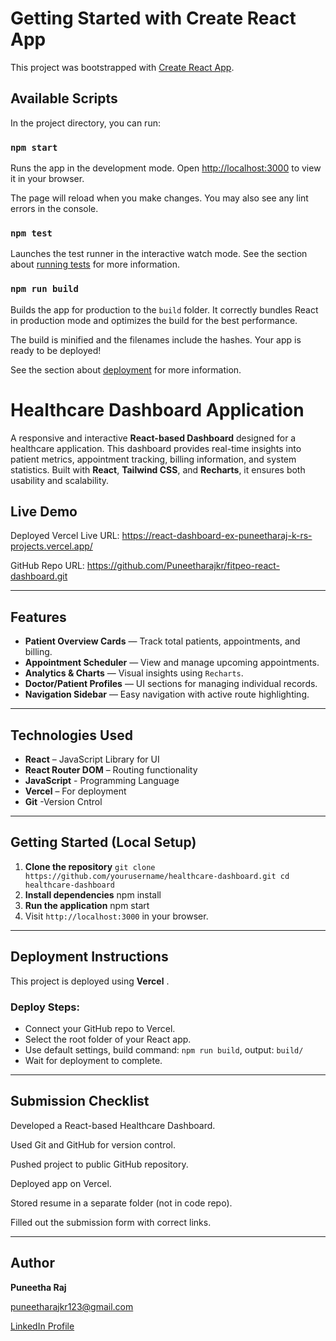# Getting Started with Create React App

This project was bootstrapped with [Create React App](https://github.com/facebook/create-react-app).

## Available Scripts

In the project directory, you can run:

### `npm start`

Runs the app in the development mode.
Open [http://localhost:3000](http://localhost:3000) to view it in your browser.

The page will reload when you make changes.
You may also see any lint errors in the console.

### `npm test`

Launches the test runner in the interactive watch mode.
See the section about [running tests](https://facebook.github.io/create-react-app/docs/running-tests) for more information.

### `npm run build`

Builds the app for production to the `build` folder.
It correctly bundles React in production mode and optimizes the build for the best performance.

The build is minified and the filenames include the hashes.
Your app is ready to be deployed!

See the section about [deployment](https://facebook.github.io/create-react-app/docs/deployment) for more information.

# Healthcare Dashboard Application

A responsive and interactive **React-based Dashboard** designed for a healthcare application. This dashboard provides real-time insights into patient metrics, appointment tracking, billing information, and system statistics. Built with **React**, **Tailwind CSS**, and **Recharts**, it ensures both usability and scalability.

## Live Demo
Deployed Vercel Live URL: https://react-dashboard-ex-puneetharaj-k-rs-projects.vercel.app/

GitHub Repo URL: https://github.com/Puneetharajkr/fitpeo-react-dashboard.git

---

## Features

- **Patient Overview Cards** — Track total patients, appointments, and billing.
- **Appointment Scheduler** — View and manage upcoming appointments.
- **Analytics & Charts** — Visual insights using `Recharts`.
- **Doctor/Patient Profiles** — UI sections for managing individual records.
- **Navigation Sidebar** — Easy navigation with active route highlighting.

---

## Technologies Used

- **React** – JavaScript Library for UI
- **React Router DOM** – Routing functionality
- **JavaScript** - Programming Language
- **Vercel** – For deployment
- **Git** -Version Cntrol

---

## Getting Started (Local Setup)

1. **Clone the repository** `git clone https://github.com/yourusername/healthcare-dashboard.git cd healthcare-dashboard`
2. **Install dependencies**
   npm install
3. **Run the application**
   npm start
4. Visit `http://localhost:3000` in your browser.

---

## Deployment Instructions

This project is deployed using  **Vercel** .

### Deploy Steps:

* Connect your GitHub repo to Vercel.
* Select the root folder of your React app.
* Use default settings, build command: `npm run build`, output: `build/`
* Wait for deployment to complete.

---

## Submission Checklist

Developed a React-based Healthcare Dashboard.

Used Git and GitHub for version control.

Pushed project to public GitHub repository.

Deployed app on Vercel.

Stored resume in a separate folder (not in code repo).

Filled out the submission form with correct links.

---

## Author

**Puneetha Raj**

 [puneetharajkr123@gmail.com]()

[LinkedIn Profile](https://www.linkedin.com/in/puneetharaj-k-r-49929a239)
